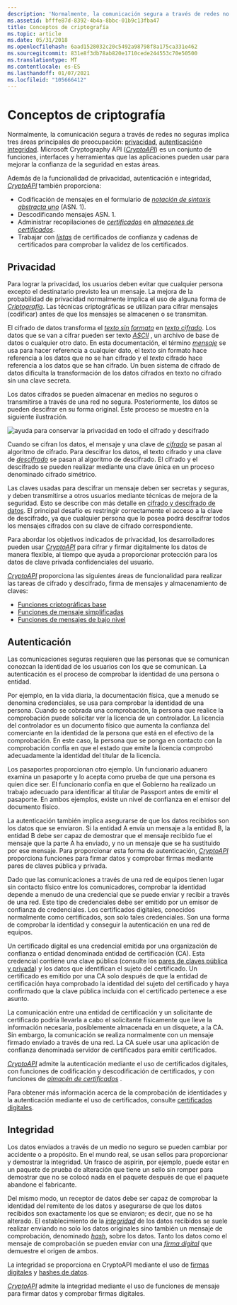 ```yaml
---
description: 'Normalmente, la comunicación segura a través de redes no seguras implica tres áreas principales de preocupación: privacidad, autenticación e integridad.'
ms.assetid: bfffe87d-8392-4b4a-8bbc-01b9c13fba47
title: Conceptos de criptografía
ms.topic: article
ms.date: 05/31/2018
ms.openlocfilehash: 6aad1528032c20c5492a98798f8a175ca331e462
ms.sourcegitcommit: 831e8f3db78ab820e1710cede244553c70e50500
ms.translationtype: MT
ms.contentlocale: es-ES
ms.lasthandoff: 01/07/2021
ms.locfileid: "105666412"
---
```

# <a name="cryptography-concepts"></a>Conceptos de criptografía

Normalmente, la comunicación segura a través de redes no seguras implica tres áreas principales de preocupación: [privacidad](#privacy), [autenticación](#authentication)e [integridad](#integrity). Microsoft Cryptography API ([*CryptoAPI*](../secgloss/c-gly.md)) es un conjunto de funciones, interfaces y herramientas que las aplicaciones pueden usar para mejorar la confianza de la seguridad en estas áreas.

Además de la funcionalidad de privacidad, autenticación e integridad, [*CryptoAPI*](../secgloss/c-gly.md) también proporciona:

-   Codificación de mensajes en el formulario de [*notación de sintaxis abstracta uno*](../secgloss/a-gly.md) (ASN. 1).
-   Descodificando mensajes ASN. 1.
-   Administrar recopilaciones de [*certificados*](../secgloss/c-gly.md) en [*almacenes de certificados*](../secgloss/c-gly.md).
-   Trabajar con [*listas*](../secgloss/c-gly.md) de certificados de confianza y cadenas de certificados para comprobar la validez de los certificados.

## <a name="privacy"></a>Privacidad

Para lograr la privacidad, los usuarios deben evitar que cualquier persona excepto el destinatario previsto lea un mensaje. La mejora de la probabilidad de privacidad normalmente implica el uso de alguna forma de [*Criptografía*](../secgloss/c-gly.md). Las técnicas criptográficas se utilizan para cifrar mensajes (codificar) antes de que los mensajes se almacenen o se transmitan.

El cifrado de datos transforma el [*texto sin formato*](../secgloss/p-gly.md) en [*texto cifrado*](../secgloss/c-gly.md). Los datos que se van a cifrar pueden ser texto [*ASCII*](../secgloss/a-gly.md) , un archivo de base de datos o cualquier otro dato. En esta documentación, el término [*mensaje*](../secgloss/m-gly.md) se usa para hacer referencia a cualquier dato, el texto sin formato hace referencia a los datos que no se han cifrado y el *texto* cifrado hace referencia a los datos que se han cifrado. Un buen sistema de cifrado de datos dificulta la transformación de los datos cifrados en texto no cifrado sin una clave secreta.

Los datos cifrados se pueden almacenar en medios no seguros o transmitirse a través de una red no segura. Posteriormente, los datos se pueden descifrar en su forma original. Este proceso se muestra en la siguiente ilustración.

![ayuda para conservar la privacidad en todo el cifrado y descifrado](images/capi01.png)

Cuando se cifran los datos, el mensaje y una clave de [*cifrado*](../secgloss/e-gly.md) se pasan al algoritmo de cifrado. Para descifrar los datos, el texto cifrado y una clave de [*descifrado*](../secgloss/d-gly.md) se pasan al algoritmo de descifrado. El cifrado y el descifrado se pueden realizar mediante una clave única en un proceso denominado cifrado simétrico.

Las claves usadas para descifrar un mensaje deben ser secretas y seguras, y deben transmitirse a otros usuarios mediante técnicas de mejora de la seguridad. Esto se describe con más detalle en [cifrado y descifrado de datos](data-encryption-and-decryption.md). El principal desafío es restringir correctamente el acceso a la clave de descifrado, ya que cualquier persona que lo posea podrá descifrar todos los mensajes cifrados con su clave de cifrado correspondiente.

Para abordar los objetivos indicados de privacidad, los desarrolladores pueden usar [*CryptoAPI*](../secgloss/c-gly.md) para cifrar y firmar digitalmente los datos de manera flexible, al tiempo que ayuda a proporcionar protección para los datos de clave privada confidenciales del usuario.

[*CryptoAPI*](../secgloss/c-gly.md) proporciona las siguientes áreas de funcionalidad para realizar las tareas de cifrado y descifrado, firma de mensajes y almacenamiento de claves:

-   [Funciones criptográficas base](cryptography-functions.md)
-   [Funciones de mensaje simplificadas](cryptography-functions.md)
-   [Funciones de mensajes de bajo nivel](cryptography-functions.md)

## <a name="authentication"></a>Autenticación

Las comunicaciones seguras requieren que las personas que se comunican conozcan la identidad de los usuarios con los que se comunican. La autenticación es el proceso de comprobar la identidad de una persona o entidad.

Por ejemplo, en la vida diaria, la documentación física, que a menudo se denomina credenciales, se usa para comprobar la identidad de una persona. Cuando se cobrada una comprobación, la persona que realice la comprobación puede solicitar ver la licencia de un controlador. La licencia del controlador es un documento físico que aumenta la confianza del comerciante en la identidad de la persona que está en el efectivo de la comprobación. En este caso, la persona que se ponga en contacto con la comprobación confía en que el estado que emite la licencia comprobó adecuadamente la identidad del titular de la licencia.

Los pasaportes proporcionan otro ejemplo. Un funcionario aduanero examina un pasaporte y lo acepta como prueba de que una persona es quien dice ser. El funcionario confía en que el Gobierno ha realizado un trabajo adecuado para identificar al titular de Passport antes de emitir el pasaporte. En ambos ejemplos, existe un nivel de confianza en el emisor del documento físico.

La autenticación también implica asegurarse de que los datos recibidos son los datos que se enviaron. Si la entidad A envía un mensaje a la entidad B, la entidad B debe ser capaz de demostrar que el mensaje recibido fue el mensaje que la parte A ha enviado, y no un mensaje que se ha sustituido por ese mensaje. Para proporcionar esta forma de autenticación, [*CryptoAPI*](../secgloss/c-gly.md) proporciona funciones para firmar datos y comprobar firmas mediante pares de claves pública y privada.

Dado que las comunicaciones a través de una red de equipos tienen lugar sin contacto físico entre los comunicadores, comprobar la identidad depende a menudo de una credencial que se puede enviar y recibir a través de una red. Este tipo de credenciales debe ser emitido por un emisor de confianza de credenciales. Los certificados digitales, conocidos normalmente como certificados, son solo tales credenciales. Son una forma de comprobar la identidad y conseguir la autenticación en una red de equipos.

Un certificado digital es una credencial emitida por una organización de confianza o entidad denominada entidad de certificación (CA). Esta credencial contiene una clave pública (consulte los [pares de claves pública y privada](public-private-key-pairs.md)) y los datos que identifican el sujeto del certificado. Un certificado es emitido por una CA solo después de que la entidad de certificación haya comprobado la identidad del sujeto del certificado y haya confirmado que la clave pública incluida con el certificado pertenece a ese asunto.

La comunicación entre una entidad de certificación y un solicitante de certificado podría llevarla a cabo el solicitante físicamente que lleve la información necesaria, posiblemente almacenada en un disquete, a la CA. Sin embargo, la comunicación se realiza normalmente con un mensaje firmado enviado a través de una red. La CA suele usar una aplicación de confianza denominada servidor de certificados para emitir certificados.

[*CryptoAPI*](../secgloss/c-gly.md) admite la autenticación mediante el uso de certificados digitales, con funciones de codificación y descodificación de certificados, y con funciones de [*almacén de certificados*](../secgloss/c-gly.md) .

Para obtener más información acerca de la comprobación de identidades y la autenticación mediante el uso de certificados, consulte [certificados digitales](digital-certificates.md).

## <a name="integrity"></a>Integridad

Los datos enviados a través de un medio no seguro se pueden cambiar por accidente o a propósito. En el mundo real, se usan sellos para proporcionar y demostrar la integridad. Un frasco de aspirin, por ejemplo, puede estar en un paquete de prueba de alteración que tiene un sello sin romper para demostrar que no se colocó nada en el paquete después de que el paquete abandone el fabricante.

Del mismo modo, un receptor de datos debe ser capaz de comprobar la identidad del remitente de los datos y asegurarse de que los datos recibidos son exactamente los que se enviaron; es decir, que no se ha alterado. El establecimiento de la [*integridad*](../secgloss/i-gly.md) de los datos recibidos se suele realizar enviando no solo los datos originales sino también un mensaje de comprobación, denominado [*hash*](../secgloss/h-gly.md), sobre los datos. Tanto los datos como el mensaje de comprobación se pueden enviar con una [*firma digital*](../secgloss/d-gly.md) que demuestre el origen de ambos.

La integridad se proporciona en CryptoAPI mediante el uso de [firmas digitales](digital-signatures.md) y [hashes de datos](data-hashes.md).

[*CryptoAPI*](../secgloss/c-gly.md) admite la integridad mediante el uso de funciones de mensaje para firmar datos y comprobar firmas digitales.

 

 
